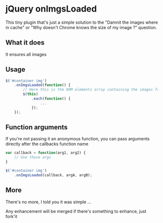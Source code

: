 # jQuery onImgsLoaded

This tiny plugin that's just a simple solution to the "Damnit the images where in cache" or "Why doesn't Chrome knows the size of my image ?" question.

## What it does

It ensures all images

## Usage

```javascript
$('#container img')
	.onImgsLoaded(function() {
		// Here this is the DOM elements array containing the images from the '#container img' selector
		$(this)
			.each(function() {
				...
			});
	});
```

## Function arguments

If you're not passing it an anonymous function, you can pass arguments directly after the callbacks function name

```javascript
var callback = function(arg1, arg2) { 
	// Use those args
}

$('#container img')
	.onImgsLoaded(callback, argA, argB);
```

## More

There's no more, I told you it was simple ...

Any enhancement will be merged if there's something to enhance, just fork'it